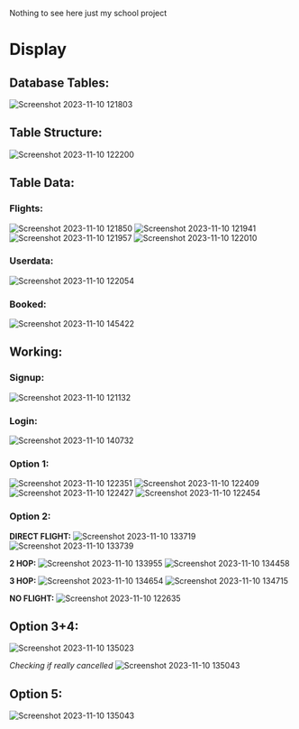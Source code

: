 Nothing to see here
just my school project

# Display

## Database Tables:
![Screenshot 2023-11-10 121803](https://github.com/Quantum-Codes/flight-booking-system/assets/87054411/c507741d-d69e-4313-8f92-36c96772755b)

## Table Structure:
![Screenshot 2023-11-10 122200](https://github.com/Quantum-Codes/flight-booking-system/assets/87054411/e33ac59a-f281-4646-b5cb-7c5e1b3eeb08)

## Table Data:
### Flights:
![Screenshot 2023-11-10 121850](https://github.com/Quantum-Codes/flight-booking-system/assets/87054411/d60f244b-f2a8-46c5-9e8a-266d75f699be)
![Screenshot 2023-11-10 121941](https://github.com/Quantum-Codes/flight-booking-system/assets/87054411/9e44db02-bdcb-48eb-b734-bf2a7af97c4d)
![Screenshot 2023-11-10 121957](https://github.com/Quantum-Codes/flight-booking-system/assets/87054411/b2582575-30ab-4cf4-8c77-1bd66b592c9c)
![Screenshot 2023-11-10 122010](https://github.com/Quantum-Codes/flight-booking-system/assets/87054411/9bba60a4-709e-42dc-94f5-ab4b32169824)

### Userdata:
![Screenshot 2023-11-10 122054](https://github.com/Quantum-Codes/flight-booking-system/assets/87054411/88619fe8-21ac-4121-8fce-d1574685b386)

### Booked:
![Screenshot 2023-11-10 145422](https://github.com/Quantum-Codes/flight-booking-system/assets/87054411/ae63f3b1-5a36-45b7-a7c0-8d1f955e4b54)

## Working:

### Signup:
![Screenshot 2023-11-10 121132](https://github.com/Quantum-Codes/flight-booking-system/assets/87054411/8023a82c-3b65-4d74-baf2-5a6f9e9991a4)

### Login:
![Screenshot 2023-11-10 140732](https://github.com/Quantum-Codes/flight-booking-system/assets/87054411/7f6f8106-3221-46c5-b22f-036b66f768f1)

### Option 1:
![Screenshot 2023-11-10 122351](https://github.com/Quantum-Codes/flight-booking-system/assets/87054411/41ac7de4-2418-4f62-ac24-313b57fd6278)
![Screenshot 2023-11-10 122409](https://github.com/Quantum-Codes/flight-booking-system/assets/87054411/30b87254-b717-41d6-811b-f8c5caa4cd5f)
![Screenshot 2023-11-10 122427](https://github.com/Quantum-Codes/flight-booking-system/assets/87054411/f936299f-59f8-4c4e-87d1-358632175ed7)
![Screenshot 2023-11-10 122454](https://github.com/Quantum-Codes/flight-booking-system/assets/87054411/8b9c2d65-0997-490f-bc95-82f0e5b6d10a)

### Option 2:

  **DIRECT FLIGHT:**
![Screenshot 2023-11-10 133719](https://github.com/Quantum-Codes/flight-booking-system/assets/87054411/35719c34-84cd-4fc3-b5a8-7ca3986705c3)
![Screenshot 2023-11-10 133739](https://github.com/Quantum-Codes/flight-booking-system/assets/87054411/dc0ee4c0-bdc6-43d4-b52c-784cadf66479)

  **2 HOP:**
![Screenshot 2023-11-10 133955](https://github.com/Quantum-Codes/flight-booking-system/assets/87054411/adbfad97-6fc3-403c-8fa0-bcada2478f8f)
![Screenshot 2023-11-10 134458](https://github.com/Quantum-Codes/flight-booking-system/assets/87054411/96faf0f7-3ba0-4703-930d-367e459a920f)

  **3 HOP:**
![Screenshot 2023-11-10 134654](https://github.com/Quantum-Codes/flight-booking-system/assets/87054411/aba9b324-1690-49b2-9270-f76c7521fa20)
![Screenshot 2023-11-10 134715](https://github.com/Quantum-Codes/flight-booking-system/assets/87054411/8e507e1c-4f5e-44b3-99d2-88d15ecd73e0)

  **NO FLIGHT:**
  ![Screenshot 2023-11-10 122635](https://github.com/Quantum-Codes/flight-booking-system/assets/87054411/ba7fd038-3310-44d3-96b1-6780d8c7e85f)


## Option 3+4:
![Screenshot 2023-11-10 135023](https://github.com/Quantum-Codes/flight-booking-system/assets/87054411/0ca1f4df-8f1e-4f16-925a-27bf60727f5b)

*Checking if really cancelled*
![Screenshot 2023-11-10 135043](https://github.com/Quantum-Codes/flight-booking-system/assets/87054411/3dd59ca9-f1fb-4932-b630-dd01208a12a8)

## Option 5:
![Screenshot 2023-11-10 135043](https://github.com/Quantum-Codes/flight-booking-system/assets/87054411/794e0303-cc37-4c78-99ea-2644b4c83c6a)

